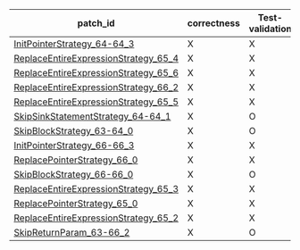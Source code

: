  | patch_id |correctness |Test-validation |NPEX-validation |
 |--- | --- | --- | --- | 
 | [InitPointerStrategy_64-64_3](./patches/InitPointerStrategy_64-64_3/patch.java#L65) | X | X | X | 
 | [ReplaceEntireExpressionStrategy_65_4](./patches/ReplaceEntireExpressionStrategy_65_4/patch.java#L65) | X | X | X | 
 | [ReplaceEntireExpressionStrategy_65_6](./patches/ReplaceEntireExpressionStrategy_65_6/patch.java#L65) | X | X | X | 
 | [ReplaceEntireExpressionStrategy_66_2](./patches/ReplaceEntireExpressionStrategy_66_2/patch.java#L66) | X | X | X | 
 | [ReplaceEntireExpressionStrategy_65_5](./patches/ReplaceEntireExpressionStrategy_65_5/patch.java#L65) | X | X | O | 
 | [SkipSinkStatementStrategy_64-64_1](./patches/SkipSinkStatementStrategy_64-64_1/patch.java#L65) | X | O | X | 
 | [SkipBlockStrategy_63-64_0](./patches/SkipBlockStrategy_63-64_0/patch.java#L64) | X | O | X | 
 | [InitPointerStrategy_66-66_3](./patches/InitPointerStrategy_66-66_3/patch.java#L66) | X | X | X | 
 | [ReplacePointerStrategy_66_0](./patches/ReplacePointerStrategy_66_0/patch.java#L66) | X | X | X | 
 | [SkipBlockStrategy_66-66_0](./patches/SkipBlockStrategy_66-66_0/patch.java#L66) | X | O | X | 
 | [ReplaceEntireExpressionStrategy_65_3](./patches/ReplaceEntireExpressionStrategy_65_3/patch.java#L65) | X | X | X | 
 | [ReplacePointerStrategy_65_0](./patches/ReplacePointerStrategy_65_0/patch.java#L65) | X | X | X | 
 | [ReplaceEntireExpressionStrategy_65_2](./patches/ReplaceEntireExpressionStrategy_65_2/patch.java#L65) | X | X | O | 
 | [SkipReturnParam_63-66_2](./patches/SkipReturnParam_63-66_2/patch.java#L64) | X | O | X | 
